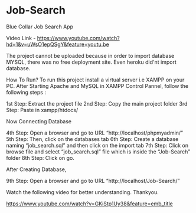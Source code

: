 # Job-Search
Blue Collar Job Search App

Video Link - https://www.youtube.com/watch?hd=1&v=uWsO1epQSgY&feature=youtu.be


The project cannot be uploaded because in order to import database MYSQL, there was no free deployment site. Even heroku did'nt import database.


How To Run?
To run this project install a virtual server i.e XAMPP on your PC. 
After Starting Apache and MySQL in XAMPP Control Pannel, follow the following steps :

1st Step: Extract the project file
2nd Step: Copy the main project folder
3rd Step: Paste in xampp/htdocs/

Now Connecting Database

4th Step: Open a browser and go to URL “http://localhost/phpmyadmin/”
5th Step: Then, click on the databases tab
6th Step: Create a database naming “job_search.sql” and then click on the import tab
7th Step: Click on browse file and select “job_search.sql” file which is inside the “Job-Search” folder
8th Step: Click on go.

After Creating Database,

9th Step: Open a browser and go to URL “http://localhost/Job-Search/”

Watch the following video for better understanding. Thankyou.

https://www.youtube.com/watch?v=GKiStp1Uy38&feature=emb_title
